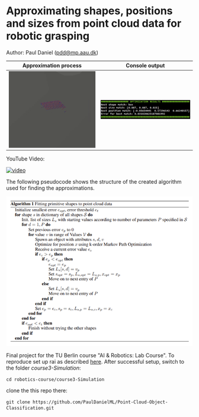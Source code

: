# Approximating shapes, positions and sizes from point cloud data for robotic grasping

Author: Paul Daniel (pdd@mp.aau.dk)

Approximation process	           |  Console output
:---------------------------------:|:-------------------------:
![](/media/gif_1.gif "Shape approximation")  |  ![](/media/img_1.png "Output")

YouTube Video:

[![video](https://img.youtube.com/vi/LC4D6ko-C4c/0.jpg)](https://www.youtube.com/watch?v=LC4D6ko-C4c)


The following pseudocode shows the structure of the created algorithm used for finding the approximations. 

![](/media/algo.png "Algorithm")


Final project for the TU Berlin course "AI & Robotics: Lab Course". 
To reproduce set up rai as described [here](https://github.com/MarcToussaint/robotics-course#setup-for-robotics-practical-in-simulation). 
After successful setup, switch to the folder *course3-Simulation*:

    cd robotics-course/course3-Simulation

clone the this repo there: 

    git clone https://github.com/PaulDanielML/Point-Cloud-Object-Classification.git